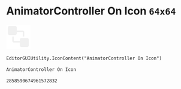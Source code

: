 # AnimatorController On Icon `64x64`
<img src="/img/AnimatorController%20On%20Icon.png" width=64 height=64>

``` CSharp
EditorGUIUtility.IconContent("AnimatorController On Icon")
```
```
AnimatorController On Icon
```
```
2858590674961572832
```
